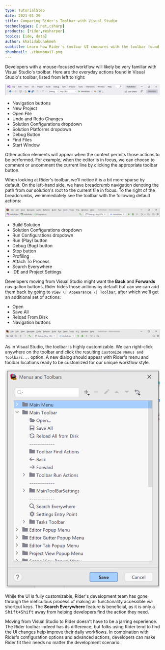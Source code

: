 ```yaml
---
type: TutorialStep
date: 2021-01-29
title: Comparing Rider's Toolbar with Visual Studio
technologies: [.net,csharp]
products: [rider,resharper]
topics: [ide, data]
author: khalidabuhakmeh
subtitle: Learn how Rider's toolbar UI compares with the toolbar found in Visual Studio.
thumbnail: ./thumbnail.png
---
```


Developers with a mouse-focused workflow will likely be very familiar with Visual Studio's toolbar. Here are the everyday actions found in Visual Studio's toolbar, listed from left to right:

![Visual Studio default toolbar](./visual-studio-toolbar.png)

- Navigation buttons
- New Project
- Open File
- Undo and Redo Changes
- Solution Configurations dropdown
- Solution Platforms dropdown
- Debug Button
- Find Files
- Start Window

Other action elements will appear when the context permits those actions to be performed. For example, when the editor is in focus, we can choose to comment or uncomment the current line by clicking the appropriate toolbar button.

When looking at Rider's toolbar, we'll notice it is a bit more sparse by default. On the left-hand side, we have breadcrumb navigation denoting the path from our solution's root to the current file in focus. To the right of the breadcrumbs, we immediately see the toolbar with the following default actions:

![JetBrains Rider's default toolbar](./rider-default-toolbar.png)

- Build Solution
- Solution Configurations dropdown
- Run Configurations dropdown
- Run (Play) button
- Debug (Bug) button
- Stop button
- Profiling
- Attach To Process
- Search Everywhere
- IDE and Project Settings

Developers moving from Visual Studio might want the **Back** and **Forwards** navigation buttons. Rider hides those actions by default but can we can add them back by going to `View \| Appearance \| Toolbar`, after which we'll get an additional set of actions:

- Open
- Save All
- Reload From Disk
- Navigation buttons

![JetBrains Rider Toolbar with additional navigation items](./rider-with-toolbar-extra.png)

As in Visual Studio, the toolbar is highly customizable. We can right-click anywhere on the toolbar and click the resulting `Customize Menus and Toolbars...` option. A new dialog should appear with Rider's menu and toolbar locations ready to be customized for our unique workflow style.

![JetBrains Rider Toolbar With Customizations](./rider-toolbar-customizations.png)

While the UI is fully customizable, Rider's development team has gone through the meticulous process of making all functionality accessible via shortcut keys. The **Search Everywhere** feature is beneficial, as it is only a <kbd>Shift+Shift</kbd> away from helping developers find the action they need.

Moving from Visual Studio to Rider doesn't have to be a jarring experience. The Rider toolbar indeed has its difference, but folks using Rider tend to find the UI changes help improve their daily workflows. In combination with Rider's configuration options and advanced actions, developers can make Rider fit their needs no matter the development scenario. 
